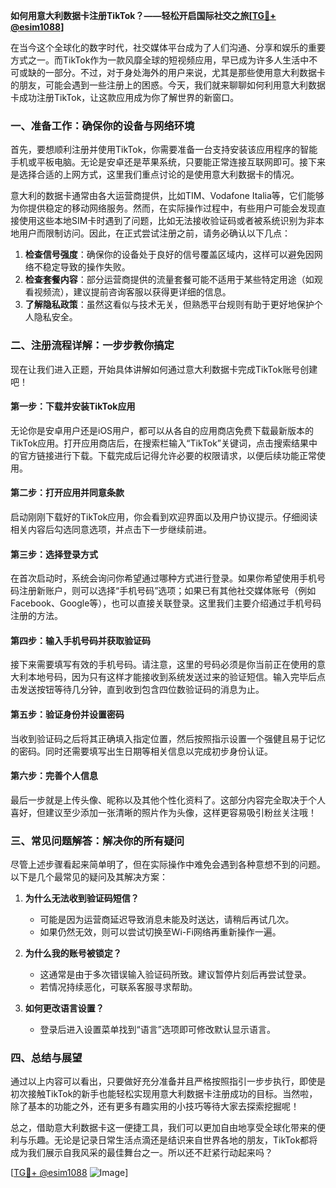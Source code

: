 **如何用意大利数据卡注册TikTok？——轻松开启国际社交之旅[[TG💪+ @esim1088](https://t.me/s/esim1088)]**

在当今这个全球化的数字时代，社交媒体平台成为了人们沟通、分享和娱乐的重要方式之一。而TikTok作为一款风靡全球的短视频应用，早已成为许多人生活中不可或缺的一部分。不过，对于身处海外的用户来说，尤其是那些使用意大利数据卡的朋友，可能会遇到一些注册上的困惑。今天，我们就来聊聊如何利用意大利数据卡成功注册TikTok，让这款应用成为你了解世界的新窗口。

### 一、准备工作：确保你的设备与网络环境

首先，要想顺利注册并使用TikTok，你需要准备一台支持安装该应用程序的智能手机或平板电脑。无论是安卓还是苹果系统，只要能正常连接互联网即可。接下来是选择合适的上网方式，这里我们重点讨论的是使用意大利数据卡的情况。

意大利的数据卡通常由各大运营商提供，比如TIM、Vodafone Italia等，它们能够为你提供稳定的移动网络服务。然而，在实际操作过程中，有些用户可能会发现直接使用这些本地SIM卡时遇到了问题，比如无法接收验证码或者被系统识别为非本地用户而限制访问。因此，在正式尝试注册之前，请务必确认以下几点：

1. **检查信号强度**：确保你的设备处于良好的信号覆盖区域内，这样可以避免因网络不稳定导致的操作失败。
2. **检查套餐内容**：部分运营商提供的流量套餐可能不适用于某些特定用途（如观看视频流），建议提前咨询客服以获得更详细的信息。
3. **了解隐私政策**：虽然这看似与技术无关，但熟悉平台规则有助于更好地保护个人隐私安全。

### 二、注册流程详解：一步步教你搞定

现在让我们进入正题，开始具体讲解如何通过意大利数据卡完成TikTok账号创建吧！

#### 第一步：下载并安装TikTok应用

无论你是安卓用户还是iOS用户，都可以从各自的应用商店免费下载最新版本的TikTok应用。打开应用商店后，在搜索栏输入“TikTok”关键词，点击搜索结果中的官方链接进行下载。下载完成后记得允许必要的权限请求，以便后续功能正常使用。

#### 第二步：打开应用并同意条款

启动刚刚下载好的TikTok应用，你会看到欢迎界面以及用户协议提示。仔细阅读相关内容后勾选同意选项，并点击下一步继续前进。

#### 第三步：选择登录方式

在首次启动时，系统会询问你希望通过哪种方式进行登录。如果你希望使用手机号码注册新账户，则可以选择“手机号码”选项；如果已有其他社交媒体账号（例如Facebook、Google等），也可以直接关联登录。这里我们主要介绍通过手机号码注册的方法。

#### 第四步：输入手机号码并获取验证码

接下来需要填写有效的手机号码。请注意，这里的号码必须是你当前正在使用的意大利本地号码，因为只有这样才能接收到系统发送过来的验证短信。输入完毕后点击发送按钮等待几分钟，直到收到包含四位数验证码的消息为止。

#### 第五步：验证身份并设置密码

当收到验证码之后将其正确填入指定位置，然后按照指示设置一个强健且易于记忆的密码。同时还需要填写出生日期等相关信息以完成初步身份认证。

#### 第六步：完善个人信息

最后一步就是上传头像、昵称以及其他个性化资料了。这部分内容完全取决于个人喜好，但建议至少添加一张清晰的照片作为头像，这样更容易吸引粉丝关注哦！

### 三、常见问题解答：解决你的所有疑问

尽管上述步骤看起来简单明了，但在实际操作中难免会遇到各种意想不到的问题。以下是几个最常见的疑问及其解决方案：

1. **为什么无法收到验证码短信？**
   - 可能是因为运营商延迟导致消息未能及时送达，请稍后再试几次。
   - 如果仍然无效，则可以尝试切换至Wi-Fi网络再重新操作一遍。

2. **为什么我的账号被锁定？**
   - 这通常是由于多次错误输入验证码所致。建议暂停片刻后再尝试登录。
   - 若情况持续恶化，可联系客服寻求帮助。

3. **如何更改语言设置？**
   - 登录后进入设置菜单找到“语言”选项即可修改默认显示语言。

### 四、总结与展望

通过以上内容可以看出，只要做好充分准备并且严格按照指引一步步执行，即使是初次接触TikTok的新手也能轻松实现用意大利数据卡注册成功的目标。当然啦，除了基本的功能之外，还有更多有趣实用的小技巧等待大家去探索挖掘呢！

总之，借助意大利数据卡这一便捷工具，我们可以更加自由地享受全球化带来的便利与乐趣。无论是记录日常生活点滴还是结识来自世界各地的朋友，TikTok都将成为我们展示自我风采的最佳舞台之一。所以还不赶紧行动起来吗？

[[TG💪+ @esim1088](https://t.me/s/esim1088) ![Image](https://i.postimg.cc/4NQfJmqS/Snipaste-2025-05-13-00-14-12.png)]